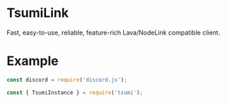 # TsumiLink
Fast, easy-to-use, reliable, feature-rich Lava/NodeLink compatible client.

# Example

```js
const discord = require('discord.js');

const { TsumiInstance } = require('tsumi');



```
